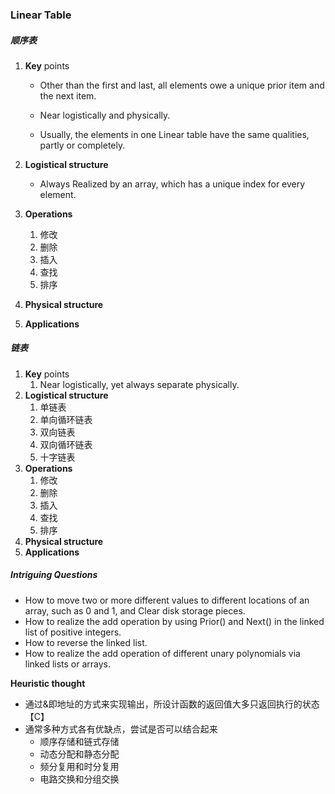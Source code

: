 ### Linear Table

##### 顺序表

1. **Key** points

   - Other than the first and last, all elements owe a unique prior item and the next item.

   - Near logistically and physically.
   - Usually, the elements in one Linear table have the same qualities, partly or completely.

2. **Logistical structure**

   - Always Realized by an array, which has a unique index for every element.

3. **Operations**

   1. 修改
   2. 删除
   3. 插入
   4. 查找
   5. 排序

4. **Physical structure**

5. **Applications**

##### 链表

1. **Key** points	
   1. Near logistically, yet always separate physically.
2. **Logistical structure**
   1. 单链表
   2. 单向循环链表
   3. 双向链表
   4. 双向循环链表
   5. 十字链表
3. **Operations**
   1. 修改
   2. 删除
   3. 插入
   4. 查找
   5. 排序
4. **Physical structure**
5. **Applications**

##### Intriguing Questions

- How to move two or more different values to different locations of an array, such as 0 and 1, and Clear disk storage pieces.
- How to realize the add operation by using Prior() and Next() in the linked list of positive integers.
- How to reverse the linked list.
- How to realize the add operation of different unary polynomials via linked lists or arrays.

**Heuristic thought**

- 通过&即地址的方式来实现输出，所设计函数的返回值大多只返回执行的状态【C】
- 通常多种方式各有优缺点，尝试是否可以结合起来
  - 顺序存储和链式存储
  - 动态分配和静态分配
  - 频分复用和时分复用
  - 电路交换和分组交换
